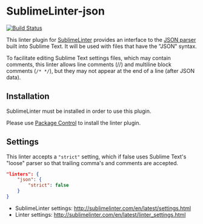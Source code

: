 SublimeLinter-json
=========================

[![Build Status](https://travis-ci.org/SublimeLinter/SublimeLinter-json.svg?branch=master)](https://travis-ci.org/SublimeLinter/SublimeLinter-json)

This linter plugin for [SublimeLinter](https://github.com/SublimeLinter/SublimeLinter) provides an interface to the [JSON parser](http://docs.python.org/3/library/json.html?highlight=json.loads#json.loads) built into Sublime Text.
It will be used with files that have the "JSON" syntax.

To facilitate editing Sublime Text settings files, which may contain comments, this linter allows line comments (//) and multiline block comments (`/* */`), but they may not appear at the end of a line (after JSON data).


## Installation

SublimeLinter must be installed in order to use this plugin. 

Please use [Package Control](https://packagecontrol.io) to install the linter plugin.


## Settings

This linter accepts a `"strict"` setting, which if false uses Sublime Text's "loose" parser so that trailing comma's and comments are accepted.

```json
"linters": {
	"json": {
		"strict": false
	}
}
```

- SublimeLinter settings: http://sublimelinter.com/en/latest/settings.html
- Linter settings: http://sublimelinter.com/en/latest/linter_settings.html
